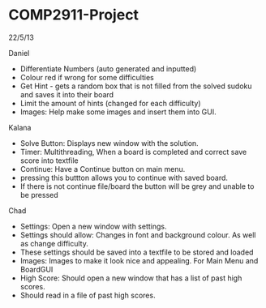 COMP2911-Project
================

22/5/13

Daniel
- Differentiate Numbers (auto generated and inputted)
- Colour red if wrong for some difficulties
- Get Hint - gets a random box that is not filled from the solved sudoku and saves it into their board
- Limit the amount of hints (changed for each difficulty)
- Images: Help make some images and insert them into GUI.

Kalana
- Solve Button: Displays  new window with the solution.
- Timer: Multithreading, When a board is completed and correct save score into textfile
- Continue: Have a Continue button on main menu.
- pressing this buttton allows you to continue with saved board.
- If there is not continue file/board the button will be grey and unable to be pressed

Chad
- Settings: Open a new window with settings. 
- Settings should allow: Changes in font and background colour. As well as change difficulty.
- These settings should be saved into a textfile to be stored and loaded
- Images: Images to make it look nice and appealing. For Main Menu and BoardGUI
- High Score: Should open a new window that has a list of past high scores.
- Should read in a file of past high scores. 
